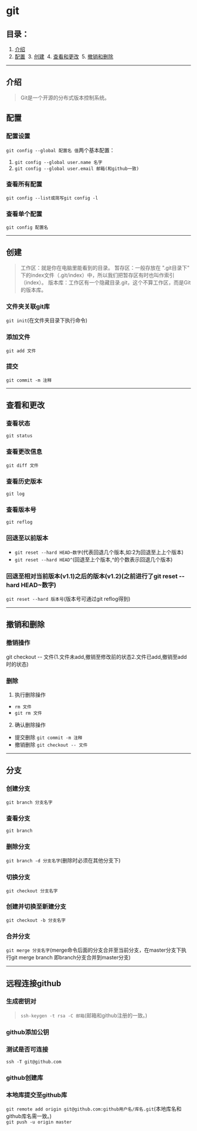 # git
## 目录：
  1. [介绍](https://github.com/person-0/test/blob/master/test-git.md#介绍)
  2. [配置](https://github.com/person-0/test/blob/master/test-git.md#配置)
  3. [创建](https://github.com/person-0/test/blob/master/test-git.md#创建)
  4. [查看和更改](https://github.com/person-0/test/blob/master/test-git.md#查看和更改)
  5. [撤销和删除](https://github.com/person-0/test/blob/master/test-git.md#撤销和删除)
***
## 介绍
> Git是一个开源的分布式版本控制系统。
## 配置
### 配置设置
`git config --global 配置名 值`两个基本配置：
1. `git config --global user.name 名字`
2. `git config --global user.email 邮箱(和github一致)`
### 查看所有配置
`git config --list或简写git config -l`
### 查看单个配置
`git config 配置名`
***
## 创建
> 工作区：就是你在电脑里能看到的目录。
暂存区：一般存放在 ".git目录下" 下的index文件（.git/index）中，所以我们把暂存区有时也叫作索引（index）。
版本库：工作区有一个隐藏目录.git，这个不算工作区，而是Git的版本库。
### 文件夹关联git库
`git init`(在文件夹目录下执行命令)
### 添加文件
`git add 文件`
### 提交
`git commit -m 注释`
***
## 查看和更改
### 查看状态
`git status`
### 查看更改信息
`git diff 文件`
### 查看历史版本
`git log`
### 查看版本号
`git reflog`
### 回退至以前版本
- `git reset --hard HEAD~数字`(代表回退几个版本,如:2为回退至上上个版本)
- `git reset --hard HEAD^`(回退至上个版本,^的个数表示回退几个版本)
### 回退至相对当前版本(v1.1)之后的版本(v1.2)(之前进行了git reset --hard HEAD~数字)
`git reset --hard 版本号`(版本号可通过git reflog得到)
***
## 撤销和删除
### 撤销操作
git checkout -- 文件(1.文件未add,撤销至修改前的状态2.文件已add,撤销至add时的状态)
### 删除
1. 执行删除操作
- `rm 文件`
- `git rm 文件`
2. 确认删除操作
- 提交删除 `git commit -m 注释`
- 撤销删除 `git checkout -- 文件`
***
## 分支
### 创建分支
`git branch 分支名字`
### 查看分支
`git branch`
### 删除分支
`git branch -d 分支名字`(删除时必须在其他分支下)
### 切换分支
`git checkout 分支名字`
### 创建并切换至新建分支
`git checkout -b 分支名字`
### 合并分支
`git merge 分支名字`(merge命令后面的分支合并至当前分支，在master分支下执行git merge branch 即branch分支合并到master分支)
***
## 远程连接github
### 生成密钥对
> `ssh-keygen -t rsa -C 邮箱`(邮箱和github注册的一致。)
### github添加公钥
### 测试是否可连接
`ssh -T git@github.com`
### github创建库
### 本地库提交至github库
`git remote add origin git@github.com:github用户名/库名.git`(本地库名和github库名需一致。)  
`git push -u origin master`
